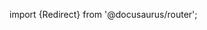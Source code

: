 import {Redirect} from '@docusaurus/router';

<Redirect to="/2.0/docs/overview/concepts/devopsfoundations" />